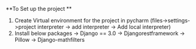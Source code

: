 **To Set up the project **
1. Create Virtual environment for the project in pycharm (files->settings->project interpreter -> add interpreter -> Add local interpreter)
2. Install below packages
   -> Django == 3.0
   -> Djangorestframework
   -> Pillow
   -> Django-mathfilters
